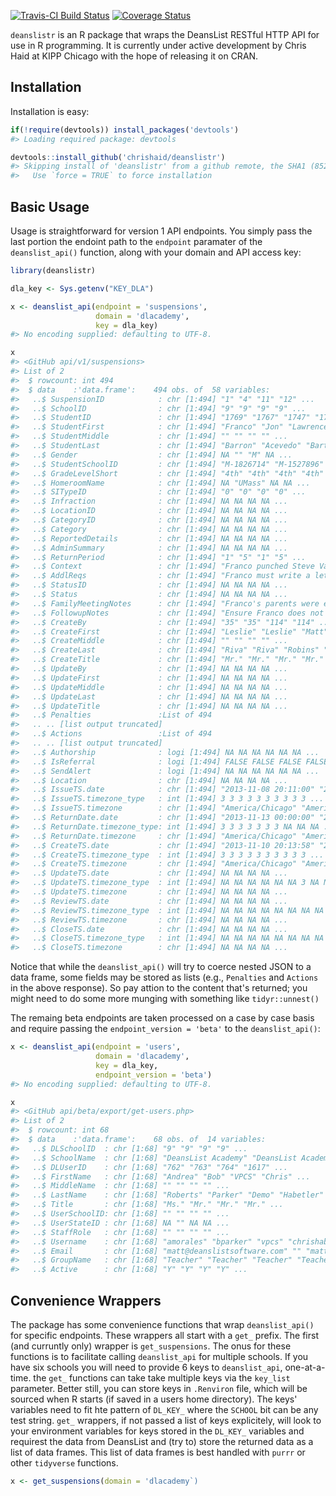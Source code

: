 
<!-- README.md is generated from README.Rmd. Please edit that file -->
[![Travis-CI Build Status](https://travis-ci.org/chrishaid/deanslistr.svg?branch=master)](https://travis-ci.org/chrishaid/deanslistr) [![Coverage Status](https://img.shields.io/codecov/c/github/chrishaid/deanslistr/master.svg)](https://codecov.io/github/chrishaid/deanslistr?branch=master)

`deanslistr` is an R package that wraps the DeansList RESTful HTTP API for use in R programming. It is currently under active development by Chris Haid at KIPP Chicago with the hope of releasing it on CRAN.

Installation
------------

Installation is easy:

``` r
if(!require(devtools)) install_packages('devtools')
#> Loading required package: devtools

devtools::install_github('chrishaid/deanslistr')
#> Skipping install of 'deanslistr' from a github remote, the SHA1 (85292773) has not changed since last install.
#>   Use `force = TRUE` to force installation
```

Basic Usage
-----------

Usage is straightforward for version 1 API endpoints. You simply pass the last portion the endoint path to the `endpoint` paramater of the `deanslist_api()` function, along with your domain and API access key:

``` r
library(deanslistr)

dla_key <- Sys.getenv("KEY_DLA")

x <- deanslist_api(endpoint = 'suspensions',
                   domain = 'dlacademy',
                   key = dla_key)
#> No encoding supplied: defaulting to UTF-8.

x
#> <GitHub api/v1/suspensions>
#> List of 2
#>  $ rowcount: int 494
#>  $ data    :'data.frame':    494 obs. of  58 variables:
#>   ..$ SuspensionID            : chr [1:494] "1" "4" "11" "12" ...
#>   ..$ SchoolID                : chr [1:494] "9" "9" "9" "9" ...
#>   ..$ StudentID               : chr [1:494] "1769" "1767" "1747" "1764" ...
#>   ..$ StudentFirst            : chr [1:494] "Franco" "Jon" "Lawrence" "Lena" ...
#>   ..$ StudentMiddle           : chr [1:494] "" "" "" "" ...
#>   ..$ StudentLast             : chr [1:494] "Barron" "Acevedo" "Bartlett" "Charles" ...
#>   ..$ Gender                  : chr [1:494] NA "" "M" NA ...
#>   ..$ StudentSchoolID         : chr [1:494] "M-1826714" "M-1527896" "M-1427693" "F-440537" ...
#>   ..$ GradeLevelShort         : chr [1:494] "4th" "4th" "4th" "4th" ...
#>   ..$ HomeroomName            : chr [1:494] NA "UMass" NA NA ...
#>   ..$ SITypeID                : chr [1:494] "0" "0" "0" "0" ...
#>   ..$ Infraction              : chr [1:494] NA NA NA NA ...
#>   ..$ LocationID              : chr [1:494] NA NA NA NA ...
#>   ..$ CategoryID              : chr [1:494] NA NA NA NA ...
#>   ..$ Category                : chr [1:494] NA NA NA NA ...
#>   ..$ ReportedDetails         : chr [1:494] NA NA NA NA ...
#>   ..$ AdminSummary            : chr [1:494] NA NA NA NA ...
#>   ..$ ReturnPeriod            : chr [1:494] "1" "5" "1" "5" ...
#>   ..$ Context                 : chr [1:494] "Franco punched Steve Vargas in the face during lunch on 11/2.  Steve had 2 get 2 stitches." "Jon was a continuous today after yesterday's referral." "Larry learned an ISS for gross disrespect to staff." "Lena earned a 2 period ISS after earning 3 referrals last week.  She did a great job and is returning to class this afternoon." ...
#>   ..$ AddlReqs                : chr [1:494] "Franco must write a letter of apology to Steve and his parents." "Family meeting after school on Friday." "None at this time." "None" ...
#>   ..$ StatusID                : chr [1:494] NA NA NA NA ...
#>   ..$ Status                  : chr [1:494] NA NA NA NA ...
#>   ..$ FamilyMeetingNotes      : chr [1:494] "Franco's parents were extremely upset and apologetic about the incident." "" "None at this time." "None at this time." ...
#>   ..$ FollowupNotes           : chr [1:494] "Ensure Franco does not exhibit any more overly aggressive or violent behavior." "" "Ms. Johnson to follow up w/ parents." "At Ms. Gonzalez discretion." ...
#>   ..$ CreateBy                : chr [1:494] "35" "35" "114" "114" ...
#>   ..$ CreateFirst             : chr [1:494] "Leslie" "Leslie" "Matt" "Matt" ...
#>   ..$ CreateMiddle            : chr [1:494] "" "" "" "" ...
#>   ..$ CreateLast              : chr [1:494] "Riva" "Riva" "Robins" "Robins" ...
#>   ..$ CreateTitle             : chr [1:494] "Mr." "Mr." "Mr." "Mr." ...
#>   ..$ UpdateBy                : chr [1:494] NA NA NA NA ...
#>   ..$ UpdateFirst             : chr [1:494] NA NA NA NA ...
#>   ..$ UpdateMiddle            : chr [1:494] NA NA NA NA ...
#>   ..$ UpdateLast              : chr [1:494] NA NA NA NA ...
#>   ..$ UpdateTitle             : chr [1:494] NA NA NA NA ...
#>   ..$ Penalties               :List of 494
#>   .. .. [list output truncated]
#>   ..$ Actions                 :List of 494
#>   .. .. [list output truncated]
#>   ..$ Authorship              : logi [1:494] NA NA NA NA NA NA ...
#>   ..$ IsReferral              : logi [1:494] FALSE FALSE FALSE FALSE FALSE FALSE ...
#>   ..$ SendAlert               : logi [1:494] NA NA NA NA NA NA ...
#>   ..$ Location                : chr [1:494] NA NA NA NA ...
#>   ..$ IssueTS.date            : chr [1:494] "2013-11-08 20:11:00" "2013-11-18 22:51:00" "2013-11-18 12:04:00" "2013-11-18 12:05:00" ...
#>   ..$ IssueTS.timezone_type   : int [1:494] 3 3 3 3 3 3 3 3 3 3 ...
#>   ..$ IssueTS.timezone        : chr [1:494] "America/Chicago" "America/Chicago" "America/Chicago" "America/Chicago" ...
#>   ..$ ReturnDate.date         : chr [1:494] "2013-11-13 00:00:00" "2013-11-18 00:00:00" "2013-11-19 00:00:00" "2013-11-18 00:00:00" ...
#>   ..$ ReturnDate.timezone_type: int [1:494] 3 3 3 3 3 3 3 NA NA NA ...
#>   ..$ ReturnDate.timezone     : chr [1:494] "America/Chicago" "America/Chicago" "America/Chicago" "America/Chicago" ...
#>   ..$ CreateTS.date           : chr [1:494] "2013-11-10 20:13:58" "2013-11-17 22:53:36" "2013-11-18 12:05:16" "2013-11-18 12:07:07" ...
#>   ..$ CreateTS.timezone_type  : int [1:494] 3 3 3 3 3 3 3 3 3 3 ...
#>   ..$ CreateTS.timezone       : chr [1:494] "America/Chicago" "America/Chicago" "America/Chicago" "America/Chicago" ...
#>   ..$ UpdateTS.date           : chr [1:494] NA NA NA NA ...
#>   ..$ UpdateTS.timezone_type  : int [1:494] NA NA NA NA NA NA 3 NA NA 3 ...
#>   ..$ UpdateTS.timezone       : chr [1:494] NA NA NA NA ...
#>   ..$ ReviewTS.date           : chr [1:494] NA NA NA NA ...
#>   ..$ ReviewTS.timezone_type  : int [1:494] NA NA NA NA NA NA NA NA NA NA ...
#>   ..$ ReviewTS.timezone       : chr [1:494] NA NA NA NA ...
#>   ..$ CloseTS.date            : chr [1:494] NA NA NA NA ...
#>   ..$ CloseTS.timezone_type   : int [1:494] NA NA NA NA NA NA NA NA NA NA ...
#>   ..$ CloseTS.timezone        : chr [1:494] NA NA NA NA ...
```

Notice that while the `deanslist_api()` will try to coerce nested JSON to a data frame, some fields may be stored as lists (e.g., `Penalties` and `Actions` in the above response). So pay attion to the content that's returned; you might need to do some more munging with something like `tidyr::unnest()`

The remaing beta endpoints are taken processed on a case by case basis and require passing the `endpoint_version = 'beta'` to the `deanslist_api()`:

``` r
x <- deanslist_api(endpoint = 'users',
                   domain = 'dlacademy',
                   key = dla_key,
                   endpoint_version = 'beta')
#> No encoding supplied: defaulting to UTF-8.

x
#> <GitHub api/beta/export/get-users.php>
#> List of 2
#>  $ rowcount: int 68
#>  $ data    :'data.frame':    68 obs. of  14 variables:
#>   ..$ DLSchoolID  : chr [1:68] "9" "9" "9" "9" ...
#>   ..$ SchoolName  : chr [1:68] "DeansList Academy" "DeansList Academy" "DeansList Academy" "DeansList Academy" ...
#>   ..$ DLUserID    : chr [1:68] "762" "763" "764" "1617" ...
#>   ..$ FirstName   : chr [1:68] "Andrea" "Bob" "VPCS" "Chris" ...
#>   ..$ MiddleName  : chr [1:68] "" "" "" "" ...
#>   ..$ LastName    : chr [1:68] "Roberts" "Parker" "Demo" "Habetler" ...
#>   ..$ Title       : chr [1:68] "Ms." "Mr." "Mr." "Mr." ...
#>   ..$ UserSchoolID: chr [1:68] "" "" "" "" ...
#>   ..$ UserStateID : chr [1:68] NA "" NA NA ...
#>   ..$ StaffRole   : chr [1:68] "" "" "" "" ...
#>   ..$ Username    : chr [1:68] "amorales" "bparker" "vpcs" "chrishabetler" ...
#>   ..$ Email       : chr [1:68] "matt@deanslistsoftware.com" "" "matt+vpcs@deanslistsoftware.com" "chris@habetlerconsulting.com" ...
#>   ..$ GroupName   : chr [1:68] "Teacher" "Teacher" "Teacher" "Teacher" ...
#>   ..$ Active      : chr [1:68] "Y" "Y" "Y" "Y" ...
```

Convenience Wrappers
--------------------

The package has some convenience functions that wrap `deanslist_api()` for specific endpoints. These wrappers all start with a `get_` prefix. The first (and curruntly only) wrapper is `get_suspensions`. The onus for these functions is to facilitate calling `deanslist_api` for multiple schools. If you have six schools you will need to provide 6 keys to `deanslist_api`, one-at-a-time. the `get_` functions can take take multiple keys via the `key_list` parameter. Better still, you can store keys in `.Renviron` file, which will be sourced when R starts (if saved in a users home directory). The keys' variables need to fit hte pattern of `DL_KEY_` where the `SCHOOL` bit can be any test string. `get_` wrappers, if not passed a list of keys explicitely, will look to your environment variables for keys stored in the `DL_KEY_` variables and requirest the data from DeansList and (try to) store the returned data as a list of data frames. This list of data frames is best handled with `purrr` or other `tidyverse` functions.

``` r
x <- get_suspensions(domain = 'dlacademy`)
```
